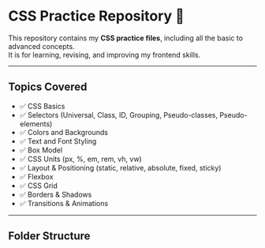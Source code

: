 # CSS Practice Repository 🎨

This repository contains my **CSS practice files**, including all the basic to advanced concepts.  
It is for learning, revising, and improving my frontend skills.

---

## Topics Covered

- ✅ CSS Basics  
- ✅ Selectors (Universal, Class, ID, Grouping, Pseudo-classes, Pseudo-elements)  
- ✅ Colors and Backgrounds  
- ✅ Text and Font Styling  
- ✅ Box Model  
- ✅ CSS Units (px, %, em, rem, vh, vw)  
- ✅ Layout & Positioning (static, relative, absolute, fixed, sticky)  
- ✅ Flexbox  
- ✅ CSS Grid  
- ✅ Borders & Shadows  
- ✅ Transitions & Animations  

---

## Folder Structure

